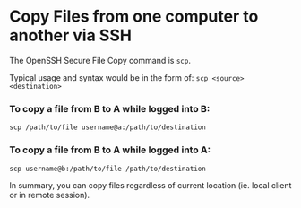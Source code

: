 # Copy Files from one computer to another via SSH

The OpenSSH Secure File Copy command is `scp`.

Typical usage and syntax would be in the form of: `scp <source> <destination>`

### To copy a file from B to A while logged into B:
`scp /path/to/file username@a:/path/to/destination`

### To copy a file from B to A while logged into A:
`scp username@b:/path/to/file /path/to/destination`

In summary, you can copy files regardless of current location (ie. local client or in remote session).

